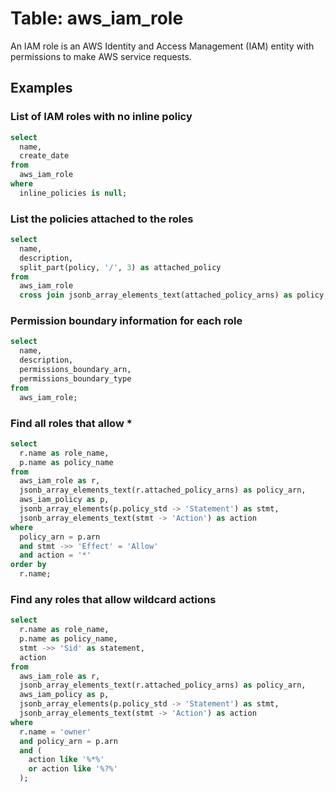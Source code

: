 # Table: aws_iam_role

An IAM role is an AWS Identity and Access Management (IAM) entity with permissions to make AWS service requests.

## Examples

### List of IAM roles with no inline policy

```sql
select
  name,
  create_date
from
  aws_iam_role
where
  inline_policies is null;
```


### List the policies attached to the roles

```sql
select
  name,
  description,
  split_part(policy, '/', 3) as attached_policy
from
  aws_iam_role
  cross join jsonb_array_elements_text(attached_policy_arns) as policy;
```


### Permission boundary information for each role

```sql
select
  name,
  description,
  permissions_boundary_arn,
  permissions_boundary_type
from
  aws_iam_role;
```

### Find all roles that allow *
```sql
select
  r.name as role_name,
  p.name as policy_name
from
  aws_iam_role as r,
  jsonb_array_elements_text(r.attached_policy_arns) as policy_arn,
  aws_iam_policy as p,
  jsonb_array_elements(p.policy_std -> 'Statement') as stmt,
  jsonb_array_elements_text(stmt -> 'Action') as action
where
  policy_arn = p.arn
  and stmt ->> 'Effect' = 'Allow'
  and action = '*'
order by
  r.name;
```

### Find any roles that allow wildcard actions 
```sql
select
  r.name as role_name,
  p.name as policy_name,
  stmt ->> 'Sid' as statement,
  action
from
  aws_iam_role as r,
  jsonb_array_elements_text(r.attached_policy_arns) as policy_arn,
  aws_iam_policy as p,
  jsonb_array_elements(p.policy_std -> 'Statement') as stmt,
  jsonb_array_elements_text(stmt -> 'Action') as action
where
  r.name = 'owner'
  and policy_arn = p.arn
  and (
    action like '%*%'
    or action like '%?%'
  );
```


